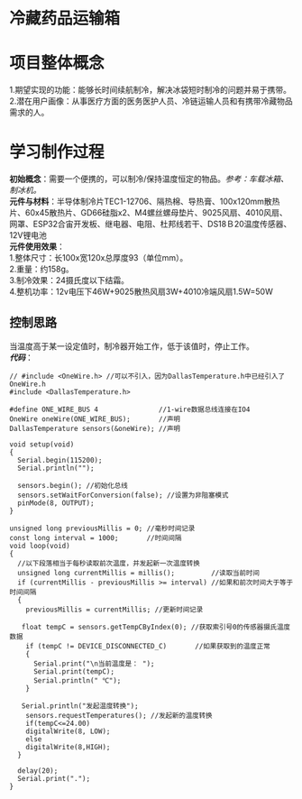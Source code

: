  冷藏药品运输箱
====
# 项目整体概念
1.期望实现的功能：能够长时间续航制冷，解决冰袋短时制冷的问题并易于携带。  
2.潜在用户画像：从事医疗方面的医务医护人员、冷链运输人员和有携带冷藏物品需求的人。  
# 学习制作过程
**初始概念**：需要一个便携的，可以制冷/保持温度恒定的物品。*参考：车载冰箱、制冰机。*  
**元件与材料**：半导体制冷片TEC1-12706、隔热棉、导热膏、100x120mm散热片、60x45散热片、GD66硅脂x2、M4螺丝螺母垫片、9025风扇、4010风扇、网罩、ESP32合宙开发板、继电器、电阻、杜邦线若干、DS18Ｂ20温度传感器、12V锂电池  
**元件使用效果**：  
1.整体尺寸：长100x宽120x总厚度93（单位mm）。  
2.重量：约158g。  
3.制冷效果：24摄氏度以下结霜。   
4.整机功率：12v电压下46W+9025散热风扇3W+4010冷端风扇1.5W=50W  

## 控制思路
当温度高于某一设定值时，制冷器开始工作，低于该值时，停止工作。  
***代码***：  
```
// #include <OneWire.h> //可以不引入，因为DallasTemperature.h中已经引入了OneWire.h
#include <DallasTemperature.h>

#define ONE_WIRE_BUS 4               //1-wire数据总线连接在IO4
OneWire oneWire(ONE_WIRE_BUS);       //声明
DallasTemperature sensors(&oneWire); //声明

void setup(void)
{
  Serial.begin(115200);
  Serial.println("");

  sensors.begin(); //初始化总线
  sensors.setWaitForConversion(false); //设置为非阻塞模式
  pinMode(8, OUTPUT);
}

unsigned long previousMillis = 0; //毫秒时间记录
const long interval = 1000;       //时间间隔
void loop(void)
{
  //以下段落相当于每秒读取前次温度，并发起新一次温度转换
  unsigned long currentMillis = millis();         //读取当前时间
  if (currentMillis - previousMillis >= interval) //如果和前次时间大于等于时间间隔
  {
    previousMillis = currentMillis; //更新时间记录

   float tempC = sensors.getTempCByIndex(0); //获取索引号0的传感器摄氏温度数据
    if (tempC != DEVICE_DISCONNECTED_C)       //如果获取到的温度正常
    {
      Serial.print("\n当前温度是： ");
      Serial.print(tempC);
      Serial.println(" ℃");
    }

   Serial.println("发起温度转换");
    sensors.requestTemperatures(); //发起新的温度转换
    if(tempC<=24.00)
    digitalWrite(8, LOW);
    else
    digitalWrite(8,HIGH);   
  }

  delay(20);
  Serial.print(".");
}
```

